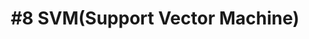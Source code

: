 ---
layout: page-layout-content-style
title:  "#8 SVM(Support Vector Machine)"
category: "Machine Learning(Supervised)"
---